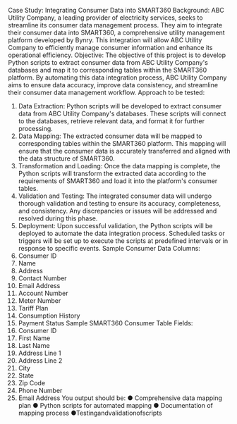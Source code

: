 Case Study: Integrating Consumer Data into SMART360 
Background: 
ABC Utility Company, a leading provider of electricity services, seeks to streamline its consumer data management process. They aim to integrate their consumer data into SMART360, a comprehensive utility management platform developed by Bynry. This integration will allow ABC Utility Company to efficiently manage consumer information and enhance its operational efficiency. 
Objective: 
The objective of this project is to develop Python scripts to extract consumer data from ABC Utility Company's databases and map it to corresponding tables within the SMART360 platform. By automating this data integration process, ABC Utility Company aims to ensure data accuracy, improve data consistency, and streamline their consumer data management workflow. 
Approach to be tested: 
1. Data Extraction: Python scripts will be developed to extract consumer data from ABC Utility Company's databases. These scripts will connect to the databases, retrieve relevant data, and format it for further processing. 
2. Data Mapping: The extracted consumer data will be mapped to corresponding tables within the SMART360 platform. This mapping will ensure that the consumer data is accurately transferred and aligned with the data structure of SMART360. 
3. Transformation and Loading: Once the data mapping is complete, the Python scripts will transform the extracted data according to the requirements of SMART360 and load it into the platform's consumer tables. 
4. Validation and Testing: The integrated consumer data will undergo thorough validation and testing to ensure its accuracy, completeness, and consistency. Any discrepancies or issues will be addressed and resolved during this phase.
5. Deployment: Upon successful validation, the Python scripts will be deployed to automate the data integration process. Scheduled tasks or triggers will be set up to execute the scripts at predefined intervals or in response to specific events. 
Sample Consumer Data Columns: 
1. Consumer ID 
2. Name 
3. Address 
4. Contact Number 
5. Email Address 
6. Account Number 
7. Meter Number 
8. Tariff Plan 
9. Consumption History 
10. Payment Status 
Sample SMART360 Consumer Table Fields: 
1. Consumer ID 
2. First Name 
3. Last Name 
4. Address Line 1 
5. Address Line 2 
6. City 
7. State 
8. Zip Code 
9. Phone Number 
10. Email Address 
You output should be: 
● Comprehensive data mapping plan 
● Python scripts for automated mapping 
● Documentation of mapping process
●Testingandvalidationofscripts
